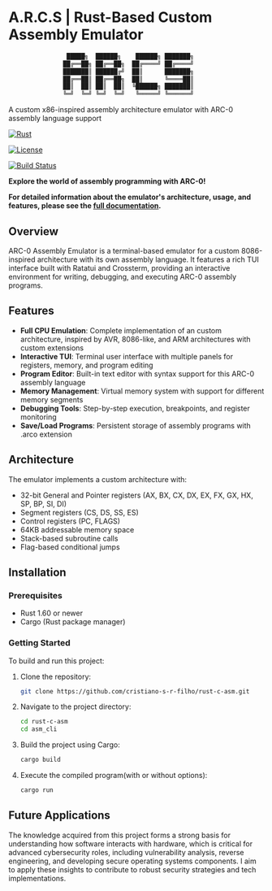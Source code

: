 # A.R.C.S  | Rust-Based Custom Assembly Emulator

```rust
                █████╗  ██████╗    ██████╗ ███████╗
               ██╔══██╗ ██╔══██╗  ██╔════╝ ██╔════╝
               ███████║ ██████╔╝  ██║      ███████╗
               ██╔══██║ ██╔══██╗  ██║      ╚════██║
               ██║  ██║ ██║  ██║  ╚██████╗ ███████║
               ╚═╝  ╚═╝ ╚═╝  ╚═╝   ╚═════╝ ╚══════╝
 ```

A custom x86-inspired assembly architecture emulator with ARC-0 assembly language support

[![Rust](https://img.shields.io/badge/Rust-1.60%2B-orange?logo=rust)](https://www.rust-lang.org/)

[![License](https://img.shields.io/badge/License-MIT%2FApache--2.0-blue)](#license)

[![Build Status](https://img.shields.io/github/actions/workflow/status/cristiano-s-r-filho/rust-c-asm/asm_cli/rust.yml?branch=main)](https://github.com/cristiano-s-r-filho/rust-c-asm/asm_cli/ctions)

**Explore the world of assembly programming with ARC-0!**

**For detailed information about the emulator's architecture, usage, and features, please see the [full documentation](DOCUMENTATION.md).**

## Overview

ARC-0 Assembly Emulator is a terminal-based emulator for a custom 8086-inspired architecture with its own assembly language. It features a rich TUI interface built with Ratatui and Crossterm, providing an interactive environment for writing, debugging, and executing ARC-0 assembly programs.

## Features

- **Full CPU Emulation**: Complete implementation of an custom architecture, inspired by AVR, 8086-like, and ARM architectures with custom extensions
- **Interactive TUI**: Terminal user interface with multiple panels for registers, memory, and program editing
- **Program Editor**: Built-in text editor with syntax support for this ARC-0 assembly language
- **Memory Management**: Virtual memory system with support for different memory segments
- **Debugging Tools**: Step-by-step execution, breakpoints, and register monitoring
- **Save/Load Programs**: Persistent storage of assembly programs with .arco extension

## Architecture

The emulator implements a custom architecture with:

- 32-bit General and Pointer registers (AX, BX, CX, DX, EX, FX, GX, HX, SP, BP, SI, DI)
- Segment registers (CS, DS, SS, ES)
- Control registers (PC, FLAGS)
- 64KB addressable memory space
- Stack-based subroutine calls
- Flag-based conditional jumps

## Installation

### Prerequisites

- Rust 1.60 or newer
- Cargo (Rust package manager)

### Getting Started

To build and run this project:

1. Clone the repository:

    ```bash
    git clone https://github.com/cristiano-s-r-filho/rust-c-asm.git
    ```

2. Navigate to the project directory:

    ```bash
    cd rust-c-asm
    cd asm_cli
    ```

3. Build the project using Cargo:

    ```bash
    cargo build
    ```

4. Execute the compiled program(with or without options):

    ```bash
    cargo run
    ```

## Future Applications

The knowledge acquired from this project forms a strong basis for understanding how software interacts with hardware, which is critical for advanced cybersecurity roles, including vulnerability analysis, reverse engineering, and developing secure operating systems components. I aim to apply these insights to contribute to robust security strategies and tech implementations.

